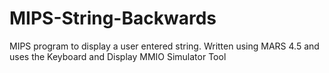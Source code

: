 # MIPS-String-Backwards
MIPS program to display a user entered string. Written using MARS 4.5 and uses the Keyboard and Display MMIO Simulator Tool
